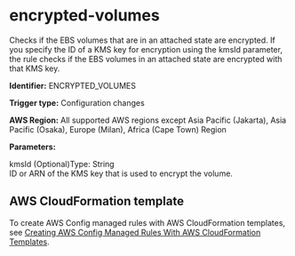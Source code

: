 # encrypted\-volumes<a name="encrypted-volumes"></a>

Checks if the EBS volumes that are in an attached state are encrypted\. If you specify the ID of a KMS key for encryption using the kmsId parameter, the rule checks if the EBS volumes in an attached state are encrypted with that KMS key\.

**Identifier:** ENCRYPTED\_VOLUMES

**Trigger type:** Configuration changes

**AWS Region:** All supported AWS regions except Asia Pacific \(Jakarta\), Asia Pacific \(Osaka\), Europe \(Milan\), Africa \(Cape Town\) Region

**Parameters:**

kmsId \(Optional\)Type: String  
ID or ARN of the KMS key that is used to encrypt the volume\.

## AWS CloudFormation template<a name="w85aac12c32c17b9d305c15"></a>

To create AWS Config managed rules with AWS CloudFormation templates, see [Creating AWS Config Managed Rules With AWS CloudFormation Templates](aws-config-managed-rules-cloudformation-templates.md)\.